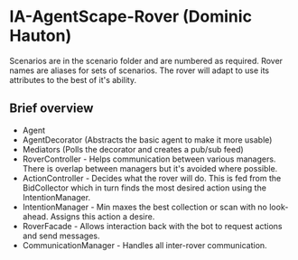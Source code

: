 # IA-AgentScape-Rover (Dominic Hauton)

Scenarios are in the scenario folder and are numbered as required. Rover names are aliases for sets of scenarios. The rover will adapt to use its attributes to the best of it's ability.

## Brief overview

- Agent
- AgentDecorator (Abstracts the basic agent to make it more usable)
- Mediators (Polls the decorator and creates a pub/sub feed)
- RoverController - Helps communication between various managers. There is overlap between managers but it's avoided where possible.
- ActionController - Decides what the rover will do. This is fed from the BidCollector which in turn finds the most desired action using the IntentionManager.
- IntentionManager - Min maxes the best collection or scan with no look-ahead. Assigns this action a desire.
- RoverFacade - Allows interaction back with the bot to request actions and send messages.
- CommunicationManager - Handles all inter-rover communication.

